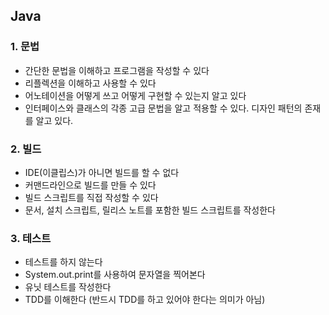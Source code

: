 ## Java

### 1. 문법
- 간단한 문법을 이해하고 프로그램을 작성할 수 있다
- 리플렉션을 이해하고 사용할 수 있다
- 어노테이션을 어떻게 쓰고 어떻게 구현할 수 있는지 알고 있다
- 인터페이스와 클래스의 각종 고급 문법을 알고 적용할 수 있다. 디자인 패턴의 존재를 알고 있다.

### 2. 빌드
- IDE(이클립스)가 아니면 빌드를 할 수 없다
- 커맨드라인으로 빌드를 만들 수 있다
- 빌드 스크립트를 직접 작성할 수 있다
- 문서, 설치 스크립트, 릴리스 노트를 포함한 빌드 스크립트를 작성한다

### 3. 테스트
- 테스트를 하지 않는다
- System.out.print를 사용하여 문자열을 찍어본다
- 유닛 테스트를 작성한다
- TDD를 이해한다 (반드시 TDD를 하고 있어야 한다는 의미가 아님)
